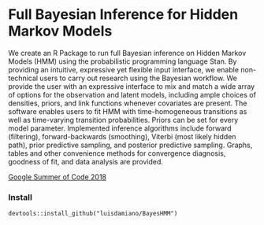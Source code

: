 # Full Bayesian Inference for Hidden Markov Models

We create an R Package to run full Bayesian inference on Hidden Markov Models (HMM) using the probabilistic programming language Stan. By providing an intuitive, expressive yet flexible input interface, we enable non-technical users to carry out research using the Bayesian workflow. We provide the user with an expressive interface to mix and match a wide array of options for the observation and latent models, including ample choices of densities, priors, and link functions whenever covariates are present. The software enables users to fit HMM with time-homogeneous transitions as well as time-varying transition probabilities. Priors can be set for every model parameter. Implemented inference algorithms include forward (filtering), forward-backwards (smoothing), Viterbi (most likely hidden path), prior predictive sampling, and posterior predictive sampling. Graphs, tables and other convenience methods for convergence diagnosis, goodness of fit, and data analysis are provided.

[Google Summer of Code 2018](https://summerofcode.withgoogle.com/projects/#4681157036212224)

### Install

```
devtools::install_github("luisdamiano/BayesHMM")
```

